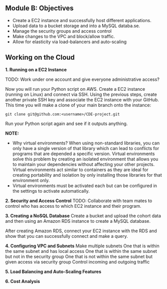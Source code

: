 ## Module B: Objectives

- Create a EC2 instance and successfully host different applications.
- Upload data to a bucket storage and into a MySQL databa.se.
- Manage the security groups and access control
- Make changes to the VPC and block/allow traffic.
- Allow for elasticity via load-balancers and auto-scaling

## Working on the Cloud

**1. Running on a EC2 Instance**

TODO: Work under one account and give everyone administrative access?

Now you will run your Python script on AWS. Create a EC2 instance (running on Linux) and connect via SSH. Using the previous steps, create another private SSH key and associate the EC2 instance with your GitHub. This time you will make a clone of your main branch onto the instance:
```
git clone git@github.com:<username>/CDE-project.git
```
Run your Python script again and see if it outputs anything.

**NOTE:**
- Why virtual environments? When using non-standard libraries, you can only have a single version of that library which can lead to conflicts for programs that are depended a specific version. Virtual environments solve this problem by creating an isolated environment that allows you to maintain your dependencies without affecting your other projects. Virtual environments act similar to containers as they are ideal for creating portability and isolation by only installing those libraries for that environment only.
- Virtual environments must be activated each but can be configured in the settings to activate automatically.

**2. Security and Access Control**
TODO: Collaborate with team mates to control who has access to which EC2 instance and their program.

**3. Creating a NoSQL Database**
Create a bucket and upload the cohort data and then using an Amazon RDS instance to create a MySQL database.

After creating Amazon RDS, connect your EC2 instance with the RDS and show that you can successfully connect and make a query.

**4. Configuring VPC and Subnets**
Make multiple subnets
One that is within the same subnet and has local access
One that is within the same subnet but not in the security group
One that is not within the same subnet but given access via security group
Control incoming and outgoing traffic

**5. Load Balancing and Auto-Scaling Features**

**6. Cost Analysis**